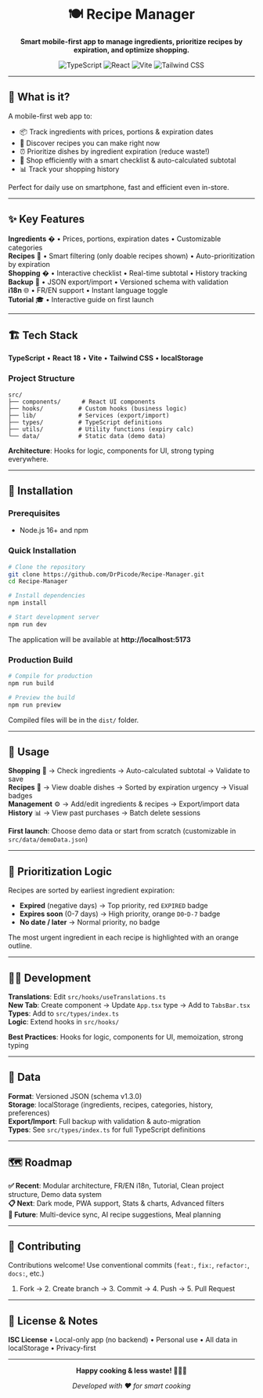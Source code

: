 <div align="center">
  <h1>🍽️ Recipe Manager</h1>
  <p><strong>Smart mobile-first app to manage ingredients, prioritize recipes by expiration, and optimize shopping.</strong></p>
  
  ![TypeScript](https://img.shields.io/badge/TypeScript-007ACC?style=flat&logo=typescript&logoColor=white)
  ![React](https://img.shields.io/badge/React-18.2-61DAFB?style=flat&logo=react&logoColor=black)
  ![Vite](https://img.shields.io/badge/Vite-646CFF?style=flat&logo=vite&logoColor=white)
  ![Tailwind CSS](https://img.shields.io/badge/Tailwind_CSS-38B2AC?style=flat&logo=tailwind-css&logoColor=white)
</div>

---

## 🎯 What is it?

A mobile-first web app to:
- 📦 Track ingredients with prices, portions & expiration dates
- 🍳 Discover recipes you can make right now
- ⏰ Prioritize dishes by ingredient expiration (reduce waste!)
- 🛒 Shop efficiently with a smart checklist & auto-calculated subtotal
- 📊 Track your shopping history

Perfect for daily use on smartphone, fast and efficient even in-store.

---

## ✨ Key Features

**Ingredients** � • Prices, portions, expiration dates • Customizable categories  
**Recipes** 🍳 • Smart filtering (only doable recipes shown) • Auto-prioritization by expiration  
**Shopping** � • Interactive checklist • Real-time subtotal • History tracking  
**Backup** 💾 • JSON export/import • Versioned schema with validation  
**i18n** 🌐 • FR/EN support • Instant language toggle  
**Tutorial** 🎓 • Interactive guide on first launch

---

## 🏗️ Tech Stack

**TypeScript** • **React 18** • **Vite** • **Tailwind CSS** • **localStorage**

### Project Structure
```
src/
├── components/      # React UI components
├── hooks/          # Custom hooks (business logic)
├── lib/            # Services (export/import)
├── types/          # TypeScript definitions
├── utils/          # Utility functions (expiry calc)
└── data/           # Static data (demo data)
```

**Architecture**: Hooks for logic, components for UI, strong typing everywhere.

---

## 🚀 Installation

### Prerequisites
- Node.js 16+ and npm

### Quick Installation
```bash
# Clone the repository
git clone https://github.com/DrPicode/Recipe-Manager.git
cd Recipe-Manager

# Install dependencies
npm install

# Start development server
npm run dev
```

The application will be available at **http://localhost:5173**

### Production Build
```bash
# Compile for production
npm run build

# Preview the build
npm run preview
```

Compiled files will be in the `dist/` folder.

---

## 📱 Usage

**Shopping** 🛒 → Check ingredients → Auto-calculated subtotal → Validate to save  
**Recipes** 🍳 → View doable dishes → Sorted by expiration urgency → Visual badges  
**Management** ⚙️ → Add/edit ingredients & recipes → Export/import data  
**History** 📊 → View past purchases → Batch delete sessions  

**First launch**: Choose demo data or start from scratch (customizable in `src/data/demoData.json`)

---

## 🧠 Prioritization Logic

Recipes are sorted by earliest ingredient expiration:
- **Expired** (negative days) → Top priority, red `EXPIRED` badge
- **Expires soon** (0-7 days) → High priority, orange `D0`-`D-7` badge
- **No date / later** → Normal priority, no badge

The most urgent ingredient in each recipe is highlighted with an orange outline.

---

## 👨‍💻 Development

**Translations**: Edit `src/hooks/useTranslations.ts`  
**New Tab**: Create component → Update `App.tsx` type → Add to `TabsBar.tsx`  
**Types**: Add to `src/types/index.ts`  
**Logic**: Extend hooks in `src/hooks/`  

**Best Practices**: Hooks for logic, components for UI, memoization, strong typing

---

## 💾 Data

**Format**: Versioned JSON (schema v1.3.0)  
**Storage**: localStorage (ingredients, recipes, categories, history, preferences)  
**Export/Import**: Full backup with validation & auto-migration  
**Types**: See `src/types/index.ts` for full TypeScript definitions

---

## 🗺️ Roadmap

**✅ Recent**: Modular architecture, FR/EN i18n, Tutorial, Clean project structure, Demo data system  
**📋 Next**: Dark mode, PWA support, Stats & charts, Advanced filters  
**🔮 Future**: Multi-device sync, AI recipe suggestions, Meal planning

---

## 🤝 Contributing

Contributions welcome! Use conventional commits (`feat:`, `fix:`, `refactor:`, `docs:`, etc.)

1. Fork → 2. Create branch → 3. Commit → 4. Push → 5. Pull Request

---

## 📄 License & Notes

**ISC License** • Local-only app (no backend) • Personal use • All data in localStorage • Privacy-first

---

<div align="center">
  <p><strong>Happy cooking & less waste! 👨‍🍳✨</strong></p>
  <p><em>Developed with ❤️ for smart cooking</em></p>
</div>
